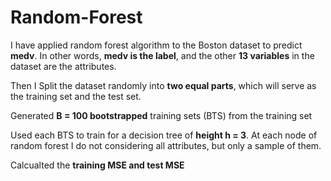 # Random-Forest
I have applied random forest algorithm to the Boston dataset to predict **medv**. In other words, **medv is the label**, and the other **13 variables** in the dataset are the attributes.

Then I Split the dataset randomly into **two equal parts**, which will serve as the training set and the test set. 

Generated **B = 100 bootstrapped** training sets (BTS) from the training set

Used each BTS to train for a decision tree of **height h = 3**. At each node of random forest I do not considering all attributes, but only a sample of them.

Calcualted the **training MSE and test MSE**


